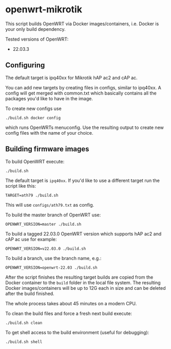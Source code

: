 # openwrt-mikrotik

This script builds OpenWRT via Docker images/containers, i.e. Docker is your only build dependency.

Tested versions of OpenWRT:
* 22.03.3

## Configuring
The default target is ipq40xx for Mikrotik hAP ac2 and cAP ac.

You can add new targets by creating files in configs, similar to ipq40xx. A config will get merged
with common.txt which basically contains all the packages you'd like to have in the image.

To create new configs use
```
./build.sh docker config
```
which runs OpenWRTs menuconfig. Use the resulting
output to create new config files with the name of your choice.

## Building firmware images

To build OpenWRT execute:
```
./build.sh
```

The default target is `ipq40xx`. If you'd like to use a different target run the script like this:
```
TARGET=ath79 ./build.sh
```
This will use `configs/ath79.txt` as config.

To build the master branch of OpenWRT use:
```
OPENWRT_VERSION=master ./build.sh
```

To build a tagged 22.03.0 OpenWRT version which supports hAP ac2 and cAP ac use for example:
```
OPENWRT_VERSION=v22.03.0 ./build.sh
```

To build a branch, use the branch name, e.g.:
```
OPENWRT_VERSION=openwrt-22.03 ./build.sh
```

After the script finishes the resulting target builds are
copied from the Docker container to the `build` folder in the local
file system. The resulting Docker images/containers will be up to
12G each in size and can be deleted after the build finished.

The whole process takes about 45 minutes on a modern CPU.

To clean the build files and force a fresh next build execute:
```
./build.sh clean
```

To get shell access to the build environment (useful for debugging):
```
./build.sh shell
```
